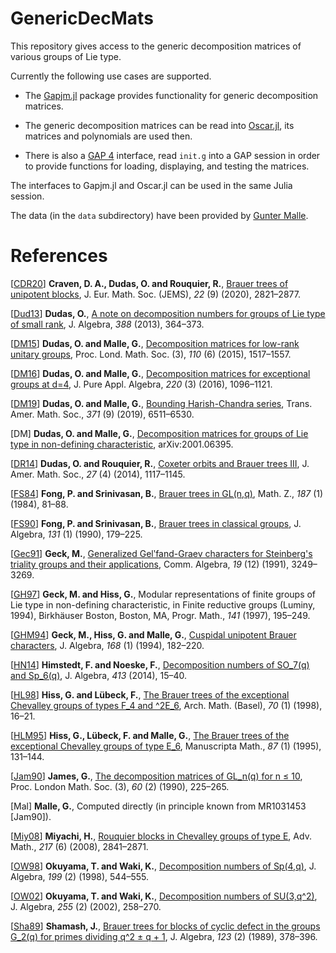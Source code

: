 # GenericDecMats

This repository gives access to the generic decomposition matrices of various groups of Lie type.

Currently the following use cases are supported.

- The [Gapjm.jl](https://github.com/jmichel7/Gapjm.jl) package provides functionality for generic decomposition matrices.

- The generic decomposition matrices can be read into [Oscar.jl](https://github.com/oscar-system/Oscar.jl), its matrices and polynomials are used then.

- There is also a [GAP 4](https://www.gap-system.org/) interface, read `init.g` into a GAP session in order to provide functions for loading, displaying, and testing the matrices.

The interfaces to Gapjm.jl and Oscar.jl can be used in the same Julia session.

The data (in the `data` subdirectory) have been provided by [Gunter Malle](https://www.mathematik.uni-kl.de/~malle/de/index.html).


# References

[[CDR20](http://www.ams.org/mathscinet-getitem?mr=4127942)] **Craven, D. A., Dudas, O. and Rouquier, R.**, [Brauer trees of unipotent blocks](https://doi.org/10.4171/jems/978), J. Eur. Math. Soc. (JEMS), *22* (9) (2020), 2821–2877.

[[Dud13](http://www.ams.org/mathscinet-getitem?mr=3061694)] **Dudas, O.**, [A note on decomposition numbers for groups of Lie type of small rank](https://doi.org/10.1016/j.jalgebra.2013.04.030), J. Algebra, *388* (2013), 364–373.

[[DM15](http://www.ams.org/mathscinet-getitem?mr=3356813)] **Dudas, O. and Malle, G.**, [Decomposition matrices for low-rank unitary groups](https://doi.org/10.1112/plms/pdv008), Proc. Lond. Math. Soc. (3), *110* (6) (2015), 1517–1557.

[[DM16](http://www.ams.org/mathscinet-getitem?mr=3414409)] **Dudas, O. and Malle, G.**, [Decomposition matrices for exceptional groups at d=4](https://doi.org/10.1016/j.jpaa.2015.08.009), J. Pure Appl. Algebra, *220* (3) (2016), 1096–1121.

[[DM19](http://www.ams.org/mathscinet-getitem?mr=3937335)] **Dudas, O. and Malle, G.**, [Bounding Harish-Chandra series](https://doi.org/10.1090/tran/7600), Trans. Amer. Math. Soc., *371* (9) (2019), 6511–6530.

[DM] **Dudas, O. and Malle, G.**, [Decomposition matrices for groups of Lie type in non-defining characteristic](https://arxiv.org/abs/2001.06395), arXiv:2001.06395.

[[DR14](http://www.ams.org/mathscinet-getitem?mr=3230819)] **Dudas, O. and Rouquier, R.**, [Coxeter orbits and Brauer trees III](https://doi.org/10.1090/S0894-0347-2014-00791-8), J. Amer. Math. Soc., *27* (4) (2014), 1117–1145.

[[FS84](http://www.ams.org/mathscinet-getitem?mr=753422)] **Fong, P. and Srinivasan, B.**, [Brauer trees in GL(n,q)](https://doi.org/10.1007/BF01163168), Math. Z., *187* (1) (1984), 81–88.

[[FS90](http://www.ams.org/mathscinet-getitem?mr=1055005)] **Fong, P. and Srinivasan, B.**, [Brauer trees in classical groups](https://doi.org/10.1016/0021-8693(90)90172-K), J. Algebra, *131* (1) (1990), 179–225.

[[Gec91](http://www.ams.org/mathscinet-getitem?mr=1135627)] **Geck, M.**, [Generalized Gelʹfand-Graev characters for Steinberg's triality groups and their applications](https://doi.org/10.1080/00927879108824318), Comm. Algebra, *19* (12) (1991), 3249–3269.

[[GH97](http://www.ams.org/mathscinet-getitem?mr=1429874)] **Geck, M. and Hiss, G.**, Modular representations of finite groups of Lie type in non-defining characteristic, in Finite reductive groups (Luminy, 1994), Birkhäuser Boston, Boston, MA, Progr. Math., *141* (1997), 195–249.

[[GHM94](http://www.ams.org/mathscinet-getitem?mr=1289097)] **Geck, M., Hiss, G. and Malle, G.**, [Cuspidal unipotent Brauer characters](https://doi.org/10.1006/jabr.1994.1226), J. Algebra, *168* (1) (1994), 182–220.

[[HN14](http://www.ams.org/mathscinet-getitem?mr=3216598)] **Himstedt, F. and Noeske, F.**, [Decomposition numbers of SO_7(q) and Sp_6(q)](https://doi.org/10.1016/j.jalgebra.2014.04.020), J. Algebra, *413* (2014), 15–40.

[[HL98](http://www.ams.org/mathscinet-getitem?mr=1487449)] **Hiss, G. and Lübeck, F.**, [The Brauer trees of the exceptional Chevalley groups of types F_4 and ^2E_6](https://doi.org/10.1007/s000130050159), Arch. Math. (Basel), *70* (1) (1998), 16–21.

[[HLM95](http://www.ams.org/mathscinet-getitem?mr=1329444)] **Hiss, G., Lübeck, F. and Malle, G.**, [The Brauer trees of the exceptional Chevalley groups of type E_6](https://doi.org/10.1007/BF02570465), Manuscripta Math., *87* (1) (1995), 131–144.

[[Jam90](http://www.ams.org/mathscinet-getitem?mr=1031453)] **James, G.**, [The decomposition matrices of GL_n(q) for n ≤ 10](https://doi.org/10.1112/plms/s3-60.2.225), Proc. London Math. Soc. (3), *60* (2) (1990), 225–265.

[Mal] **Malle, G.**, Computed directly (in principle known from MR1031453 [Jam90]).

[[Miy08](http://www.ams.org/mathscinet-getitem?mr=2397469)] **Miyachi, H.**, [Rouquier blocks in Chevalley groups of type E](https://doi.org/10.1016/j.aim.2007.12.004), Adv. Math., *217* (6) (2008), 2841–2871.

[[OW98](http://www.ams.org/mathscinet-getitem?mr=1489925)] **Okuyama, T. and Waki, K.**, [Decomposition numbers of Sp(4,q)](https://doi.org/10.1006/jabr.1997.7189), J. Algebra, *199* (2) (1998), 544–555.

[[OW02](http://www.ams.org/mathscinet-getitem?mr=1935498)] **Okuyama, T. and Waki, K.**, [Decomposition numbers of SU(3,q^2)](https://doi.org/10.1016/S0021-8693(02)00160-6), J. Algebra, *255* (2) (2002), 258–270.

[[Sha89](http://www.ams.org/mathscinet-getitem?mr=1000493)] **Shamash, J.**, [Brauer trees for blocks of cyclic defect in the groups G_2(q) for primes dividing q^2 ± q + 1](https://doi.org/10.1016/0021-8693(89)90052-5), J. Algebra, *123* (2) (1989), 378–396.
